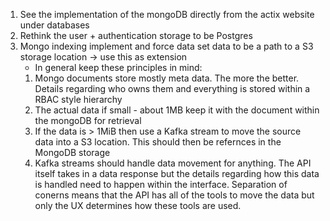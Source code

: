 1. See the implementation of the mongoDB directly from the actix website under databases
2. Rethink the user + authentication storage to be Postgres
3. Mongo indexing implement and force data set data to be a path to a S3 storage location -> use this as extension
    - In general keep these principles in mind:
    1. Mongo documents store mostly meta data. The more the better. Details regarding who owns them and everything is stored within a RBAC style hierarchy
    2. The actual data if small - about 1MB keep it with the document within the mongoDB for retrieval
    3. If the data is > 1MiB then use a Kafka stream to move the source data into a S3 location. This should then be refernces in the MongoDB storage
    4. Kafka streams should handle data movement for anything. The API itself takes in a data response but the details regarding how this data is handled need to happen
    within the interface. Separation of conerns means that the API has all of the tools to move the data but only the UX determines how these tools are used.

